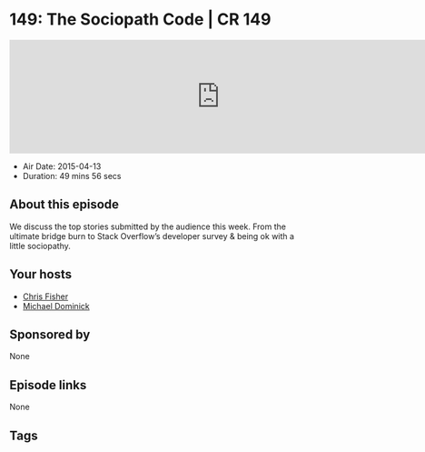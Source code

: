 # 149: The Sociopath Code | CR 149

<iframe src="https://player.fireside.fm/v2/MLf2ZzhC+brmPsR9S?theme=dark" width="740" height="200" frameborder="0" scrolling="no"></iframe>

* Air Date: 2015-04-13
* Duration: 49 mins 56 secs

## About this episode

We discuss the top stories submitted by the audience this week. From the ultimate bridge burn to Stack Overflow’s developer survey & being ok with a little sociopathy.

## Your hosts
* [Chris Fisher](https://coder.show/hosts/chrislas)
* [Michael Dominick](https://coder.show/hosts/michael)

## Sponsored by

None



## Episode links

None



## Tags

